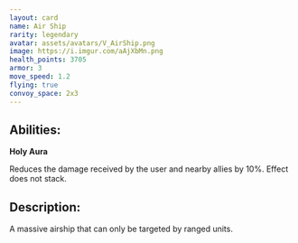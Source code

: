 ```yaml
---
layout: card
name: Air Ship
rarity: legendary
avatar: assets/avatars/V_AirShip.png
image: https://i.imgur.com/aAjXbMn.png
health_points: 3705
armor: 3
move_speed: 1.2
flying: true
convoy_space: 2x3
---
```


## Abilities:

**Holy Aura**

Reduces the damage received by the user and nearby allies by 10%. Effect does not stack.

## Description:

A massive airship that can only be targeted by ranged units.
